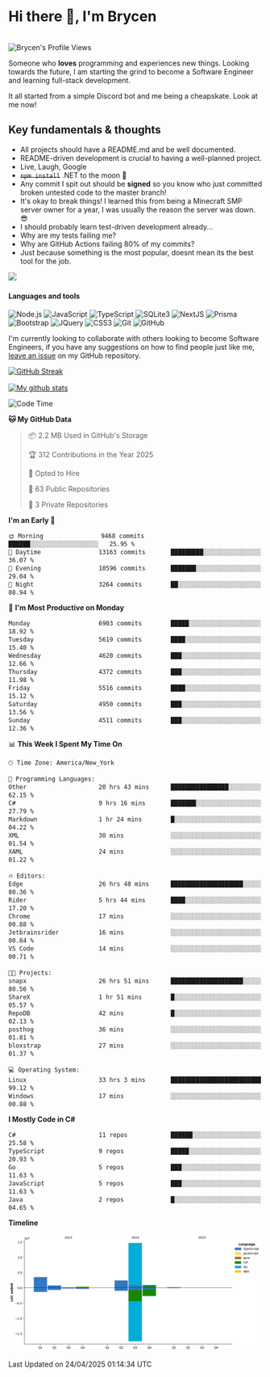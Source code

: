 # Hi there 👋, I'm Brycen

<br>
<img src="https://komarev.com/ghpvc/?username=BrycensRanch" alt="Brycen's Profile Views" />

Someone who **loves** programming and experiences new things. Looking towards the future, I am starting the grind to become a Software Engineer and learning full-stack development.

It all started from a simple Discord bot and me being a cheapskate. Look at me now!

## Key fundamentals & thoughts

- All projects should have a README.md and be well documented.
- README-driven development is crucial to having a well-planned project.
- Live, Laugh, Google
- ~~`npm install`~~ .NET to the moon 🚀
- Any commit I spit out should be **signed** so you know who just committed broken untested code to the master branch!
- It's okay to break things! I learned this from being a Minecraft SMP server owner for a year, I was usually the reason the server was down. 😎
- I should probably learn test-driven development already...
- Why are my tests failing me?
- Why are GitHub Actions failing 80% of my commits? 
- Just because something is the most popular, doesnt mean its the best tool for the job.

<img src="https://res.cloudinary.com/practicaldev/image/fetch/s--OoBLh7-Q--/c_limit%2Cf_auto%2Cfl_progressive%2Cq_auto%2Cw_880/https://cdn-images-1.medium.com/max/1614/1%2A8BlqJ8lNVZzuRjAg1mZ50w.png" height="400"/>

<h4>Languages and tools</h4>
<p>
  <img src="https://img.shields.io/badge/node.js%20-%2343853D.svg?&style=for-the-badge&logo=node.js&logoColor=white" alt="Node.js" />
  <img src="https://img.shields.io/badge/javascript%20-%23323330.svg?&style=for-the-badge&logo=javascript&logoColor=%23F7DF1E" alt="JavaScript" />
  <img src="https://img.shields.io/badge/typescript%20-%23323330.svg?&style=for-the-badge&logo=typescript&logoColor=#3467eb" alt="TypeScript" />
  <img src="https://img.shields.io/badge/sqlite3%20-%23323330.svg?&style=for-the-badge&logo=sqlite&logoColor=#3467eb" alt="SQLite3" />
  <img src="https://img.shields.io/badge/Next.JS%20-%23323330.svg?&style=for-the-badge&logo=next.js&logoColor=#3467eb" alt="NextJS" />
  <img src="https://img.shields.io/badge/Prisma%20-%23323330.svg?&style=for-the-badge&logo=prisma&logoColor=#3467eb" alt="Prisma" />
  <img src="https://img.shields.io/badge/bootstrap%20-%23323330.svg?&style=for-the-badge&logo=bootstrap" alt="Bootstrap" />
  <img src="https://img.shields.io/badge/jquery%20-%23323330.svg?&style=for-the-badge&logo=jquery" alt="JQuery" />
  <img src="https://img.shields.io/badge/css3%20-%23323330.svg?&style=for-the-badge&logo=css3" alt="CSS3" />
  <img src="https://img.shields.io/badge/git%20-%23323330.svg?&style=for-the-badge&logo=git" alt="Git" />
  <img src="https://img.shields.io/badge/github%20-%23323330.svg?&style=for-the-badge&logo=github" alt="GitHub" />
</p>

 I'm currently looking to collaborate with others looking to become Software Engineers, if you have any suggestions on how to find people just like me, [leave an issue](https://github.com/BrycensRanch/BrycensRanch/issues/new) on my GitHub repository.
 
 <p><a href="https://git.io/streak-stats"><img src=https://github-readme-streak-stats-eight.vercel.app?refreshcache12&user=BrycensRanch&amp;theme=dark&amp;hide_border=true&fire=EB5454&amp;ring=0CEB19" alt="GitHub Streak"></a></p>

<a href="https://github.com/anuraghazra/github-readme-stats">
  <img align="center" src="https://github-readme-stats.anuraghazra1.vercel.app/api?username=BrycensRanch&show_icons=true&line_height=27&include_all_commits=true" alt="My github stats" />
</a>

<!--START_SECTION:waka-->
![Code Time](http://img.shields.io/badge/Code%20Time-1%2C943%20hrs%208%20mins-blue)

**🐱 My GitHub Data** 

> 📦 2.2 MB Used in GitHub's Storage 
 > 
> 🏆 312 Contributions in the Year 2025
 > 
> 💼 Opted to Hire
 > 
> 📜 63 Public Repositories 
 > 
> 🔑 3 Private Repositories 
 > 
**I'm an Early 🐤** 

```text
🌞 Morning                9468 commits        ██████░░░░░░░░░░░░░░░░░░░   25.95 % 
🌆 Daytime                13163 commits       █████████░░░░░░░░░░░░░░░░   36.07 % 
🌃 Evening                10596 commits       ███████░░░░░░░░░░░░░░░░░░   29.04 % 
🌙 Night                  3264 commits        ██░░░░░░░░░░░░░░░░░░░░░░░   08.94 % 
```
📅 **I'm Most Productive on Monday** 

```text
Monday                   6903 commits        █████░░░░░░░░░░░░░░░░░░░░   18.92 % 
Tuesday                  5619 commits        ████░░░░░░░░░░░░░░░░░░░░░   15.40 % 
Wednesday                4620 commits        ███░░░░░░░░░░░░░░░░░░░░░░   12.66 % 
Thursday                 4372 commits        ███░░░░░░░░░░░░░░░░░░░░░░   11.98 % 
Friday                   5516 commits        ████░░░░░░░░░░░░░░░░░░░░░   15.12 % 
Saturday                 4950 commits        ███░░░░░░░░░░░░░░░░░░░░░░   13.56 % 
Sunday                   4511 commits        ███░░░░░░░░░░░░░░░░░░░░░░   12.36 % 
```


📊 **This Week I Spent My Time On** 

```text
🕑︎ Time Zone: America/New_York

💬 Programming Languages: 
Other                    20 hrs 43 mins      ████████████████░░░░░░░░░   62.15 % 
C#                       9 hrs 16 mins       ███████░░░░░░░░░░░░░░░░░░   27.79 % 
Markdown                 1 hr 24 mins        █░░░░░░░░░░░░░░░░░░░░░░░░   04.22 % 
XML                      30 mins             ░░░░░░░░░░░░░░░░░░░░░░░░░   01.54 % 
XAML                     24 mins             ░░░░░░░░░░░░░░░░░░░░░░░░░   01.22 % 

🔥 Editors: 
Edge                     26 hrs 48 mins      ████████████████████░░░░░   80.36 % 
Rider                    5 hrs 44 mins       ████░░░░░░░░░░░░░░░░░░░░░   17.20 % 
Chrome                   17 mins             ░░░░░░░░░░░░░░░░░░░░░░░░░   00.88 % 
Jetbrainsrider           16 mins             ░░░░░░░░░░░░░░░░░░░░░░░░░   00.84 % 
VS Code                  14 mins             ░░░░░░░░░░░░░░░░░░░░░░░░░   00.71 % 

🐱‍💻 Projects: 
snapx                    26 hrs 51 mins      ████████████████████░░░░░   80.56 % 
ShareX                   1 hr 51 mins        █░░░░░░░░░░░░░░░░░░░░░░░░   05.57 % 
RepoDB                   42 mins             █░░░░░░░░░░░░░░░░░░░░░░░░   02.13 % 
posthog                  36 mins             ░░░░░░░░░░░░░░░░░░░░░░░░░   01.81 % 
bloxstrap                27 mins             ░░░░░░░░░░░░░░░░░░░░░░░░░   01.37 % 

💻 Operating System: 
Linux                    33 hrs 3 mins       █████████████████████████   99.12 % 
Windows                  17 mins             ░░░░░░░░░░░░░░░░░░░░░░░░░   00.88 % 
```

**I Mostly Code in C#** 

```text
C#                       11 repos            ██████░░░░░░░░░░░░░░░░░░░   25.58 % 
TypeScript               9 repos             █████░░░░░░░░░░░░░░░░░░░░   20.93 % 
Go                       5 repos             ███░░░░░░░░░░░░░░░░░░░░░░   11.63 % 
JavaScript               5 repos             ███░░░░░░░░░░░░░░░░░░░░░░   11.63 % 
Java                     2 repos             █░░░░░░░░░░░░░░░░░░░░░░░░   04.65 % 
```



**Timeline**

![Lines of Code chart](https://raw.githubusercontent.com/BrycensRanch/BrycensRanch/main/assets/bar_graph.png)


 Last Updated on 24/04/2025 01:14:34 UTC
<!--END_SECTION:waka-->

<!--
**BrycensRanch/BrycensRanch** is a ✨ _special_ ✨ repository because its `README.md` (this file) appears on your GitHub profile.

Here are some ideas to get you started:

- 🔭 I’m currently working on ...
- 🌱 I’m currently learning ...
- 👯 I’m looking to collaborate on ...
- 🤔 I’m looking for help with ...
- 💬 Ask me about ...
- 📫 How to reach me: ...
- 😄 Pronouns: ...
- ⚡ Fun fact: ...
-->

